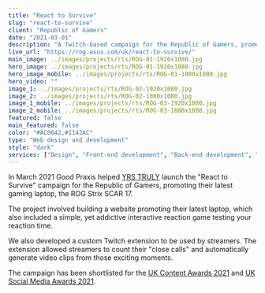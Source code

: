 ```yaml
---
title: "React to Survive"
slug: "react-to-survive"
client: "Republic of Gamers"
date: "2021-03-01"
description: "A Twitch-based campaign for the Republic of Gamers, promoting their latest gaming laptop, the ROG Strix SCAR 17"
live_url: "https://rog.asus.com/uk/react-to-survive/"
main_image: ../images/projects/rts/ROG-01-1920x1080.jpg
hero_image: ../images/projects/rts/ROG-01-1920x1080.jpg
hero_image_mobile: ../images/projects/rts/ROG-01-1080x1080.jpg
hero_video: ""
image_1: ../images/projects/rts/ROG-02-1920x1080.jpg
image_2: ../images/projects/rts/ROG-02-1080x1080.jpg
image_1_mobile: ../images/projects/rts/ROG-03-1920x1080.jpg
image_2_mobile: ../images/projects/rts/ROG-03-1080x1080.jpg
featured: false
main_featured: false
color: "#AC0642,#1142AC"
type: "Web design and development"
style: "dark"
services: ["Design", "Front-end development", "Back-end development", "Custom Twitch integration"]
---
```

In March 2021 Good Praxis helped [YRS TRULY](https://yrstruly.uk/) launch the
"React to Survive" campaign for the Republic of Gamers, promoting their latest
gaming laptop, the ROG Strix SCAR 17.

The project involved building a website promoting their latest laptop, which
also included a simple, yet addictive interactive reaction game testing your
reaction time.

We also developed a custom Twitch extension to be used by streamers. The
extension allowed streamers to count their "close calls" and automatically
generate video clips from those exciting moments.

The campaign has been shortlisted for the [UK Content Awards 2021](https://ukcontentawards.com/2021-shortlist/)
and [UK Social Media Awards 2021](https://uksocialmediaawards.com/2021-shortlist/).
